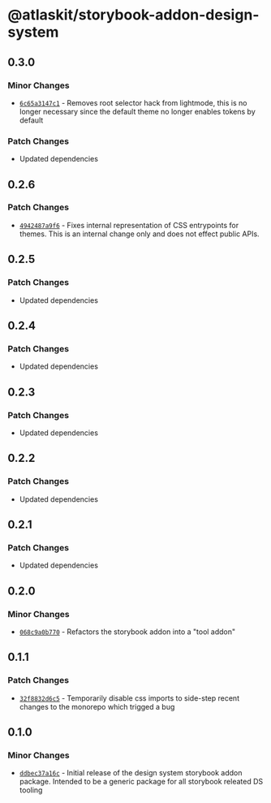 # @atlaskit/storybook-addon-design-system

## 0.3.0

### Minor Changes

- [`6c65a3147c1`](https://bitbucket.org/atlassian/atlassian-frontend/commits/6c65a3147c1) - Removes root selector hack from lightmode, this is no longer necessary since the default theme no longer enables tokens by default

### Patch Changes

- Updated dependencies

## 0.2.6

### Patch Changes

- [`4942487a9f6`](https://bitbucket.org/atlassian/atlassian-frontend/commits/4942487a9f6) - Fixes internal representation of CSS entrypoints for themes. This is an internal change only and does not effect public APIs.

## 0.2.5

### Patch Changes

- Updated dependencies

## 0.2.4

### Patch Changes

- Updated dependencies

## 0.2.3

### Patch Changes

- Updated dependencies

## 0.2.2

### Patch Changes

- Updated dependencies

## 0.2.1

### Patch Changes

- Updated dependencies

## 0.2.0

### Minor Changes

- [`068c9a0b770`](https://bitbucket.org/atlassian/atlassian-frontend/commits/068c9a0b770) - Refactors the storybook addon into a "tool addon"

## 0.1.1

### Patch Changes

- [`32f8832d6c5`](https://bitbucket.org/atlassian/atlassian-frontend/commits/32f8832d6c5) - Temporarily disable css imports to side-step recent changes to the monorepo which trigged a bug

## 0.1.0

### Minor Changes

- [`ddbec37a16c`](https://bitbucket.org/atlassian/atlassian-frontend/commits/ddbec37a16c) - Initial release of the design system storybook addon package. Intended to be a generic package for all storybook releated DS tooling
